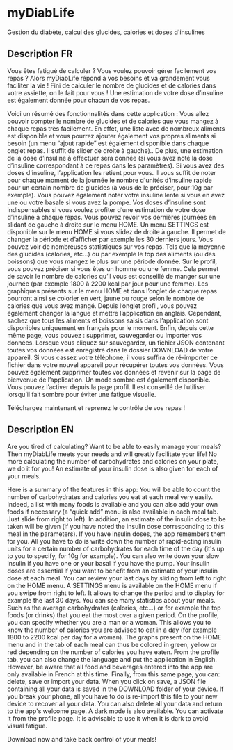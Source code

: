 # myDiabLife
Gestion du diabète, calcul des glucides, calories et doses d'insulines

## Description FR
Vous êtes fatigué de calculer ? Vous voulez pouvoir gérer facilement vos repas ? Alors myDiabLife répond à vos besoins et va grandement vous faciliter la vie ! Fini de calculer le nombre de glucides et de calories dans votre assiette, on le fait pour vous ! Une estimation de votre dose d’insuline est également donnée pour chacun de vos repas.

Voici un résumé des fonctionnalités dans cette application :
Vous allez pouvoir compter le nombre de glucides et de calories que vous mangez à chaque repas très facilement. En effet, une liste avec de nombreux aliments est disponible et vous pourrez ajouter également vos propres aliments si besoin (un menu “ajout rapide” est également disponible dans chaque onglet repas. Il suffit de slider de droite à gauche).. De plus, une estimation de la dose d’insuline à effectuer sera donnée (si vous avez noté la dose d’insuline correspondant à ce repas dans les paramètres).
Si vous avez des doses d'insuline, l’application les retient pour vous. Il vous suffit de noter pour chaque moment de la journée le nombre d'unités d’insuline rapide pour un certain nombre de glucides (à vous de le préciser, pour 10g par exemple). Vous pouvez également noter votre insuline lente si vous en avez une ou votre basale si vous avez la pompe. Vos doses d’insuline sont indispensables si vous voulez profiter d’une estimation de votre dose d’insuline à chaque repas.
Vous pouvez revoir vos dernières journées en slidant de gauche à droite sur le menu HOME.
Un menu SETTINGS est disponible sur le menu HOME si vous slidez de droite à gauche. Il permet de changer la période et d’afficher par exemple les 30 derniers jours.
Vous pouvez voir de nombreuses statistiques sur vos repas. Tels que la moyenne des glucides (calories, etc…) ou par exemple le top des aliments (ou des boissons) que vous mangez le plus sur une période donnée.
Sur le profil, vous pouvez préciser si vous êtes un homme ou une femme. Cela permet de savoir le nombre de calories qu’il vous est conseillé de manger sur une journée (par exemple 1800 à 2200 kcal par jour pour une femme). Les graphiques présents sur le menu HOME et dans l’onglet de chaque repas pourront ainsi se colorier en vert, jaune ou rouge selon le nombre de calories que vous avez mangé.
Depuis l’onglet profil, vous pouvez également changer la langue et mettre l’application en anglais. Cependant, sachez que tous les aliments et boissons saisis dans l’application sont disponibles uniquement en français pour le moment.
Enfin, depuis cette même page, vous pouvez : supprimer, sauvegarder ou importer vos données. Lorsque vous cliquez sur sauvegarder, un fichier JSON contenant toutes vos données est enregistré dans le dossier DOWNLOAD de votre appareil. Si vous cassez votre téléphone, il vous suffira de ré-importer ce fichier dans votre nouvel appareil pour récupérer toutes vos données. Vous pouvez également supprimer toutes vos données et revenir sur la page de bienvenue de l’application. 
Un mode sombre est également disponible. Vous pouvez l’activer depuis la page profil. Il est conseillé de l’utiliser lorsqu’il fait sombre pour éviter une fatigue visuelle.

Téléchargez maintenant et reprenez le contrôle de vos repas !

## Description EN
Are you tired of calculating? Want to be able to easily manage your meals? Then myDiabLife meets your needs and will greatly facilitate your life! No more calculating the number of carbohydrates and calories on your plate, we do it for you! An estimate of your insulin dose is also given for each of your meals.

Here is a summary of the features in this app:
You will be able to count the number of carbohydrates and calories you eat at each meal very easily. Indeed, a list with many foods is available and you can also add your own foods if necessary (a “quick add” menu is also available in each meal tab. Just slide from right to left). In addition, an estimate of the insulin dose to be taken will be given (if you have noted the insulin dose corresponding to this meal in the parameters).
If you have insulin doses, the app remembers them for you. All you have to do is write down the number of rapid-acting insulin units for a certain number of carbohydrates for each time of the day (it's up to you to specify, for 10g for example). You can also write down your slow insulin if you have one or your basal if you have the pump. Your insulin doses are essential if you want to benefit from an estimate of your insulin dose at each meal.
You can review your last days by sliding from left to right on the HOME menu.
A SETTINGS menu is available on the HOME menu if you swipe from right to left. It allows to change the period and to display for example the last 30 days.
You can see many statistics about your meals. Such as the average carbohydrates (calories, etc…) or for example the top foods (or drinks) that you eat the most over a given period.
On the profile, you can specify whether you are a man or a woman. This allows you to know the number of calories you are advised to eat in a day (for example 1800 to 2200 kcal per day for a woman). The graphs present on the HOME menu and in the tab of each meal can thus be colored in green, yellow or red depending on the number of calories you have eaten.
From the profile tab, you can also change the language and put the application in English. However, be aware that all food and beverages entered into the app are only available in French at this time.
Finally, from this same page, you can: delete, save or import your data. When you click on save, a JSON file containing all your data is saved in the DOWNLOAD folder of your device. If you break your phone, all you have to do is re-import this file to your new device to recover all your data. You can also delete all your data and return to the app's welcome page.
A dark mode is also available. You can activate it from the profile page. It is advisable to use it when it is dark to avoid visual fatigue.

Download now and take back control of your meals!
